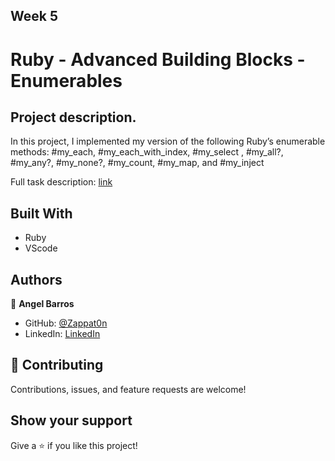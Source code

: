 ## Week 5

# Ruby - Advanced Building Blocks - Enumerables

## Project description. 

In this project, I implemented my version of the following Ruby’s enumerable methods:
#my_each, #my_each_with_index, #my_select , #my_all?, #my_any?, #my_none?, #my_count, #my_map, and #my_inject

Full task description: [link](https://github.com/TheOdinProject/curriculum/blob/master/archive/old_lessons/ruby/basic_ruby/project_advanced_building_blocks.md#project-2-enumerable-methods)

## Built With

- Ruby
- VScode

## Authors

👤 **Angel Barros**

- GitHub: [@Zappat0n](https://github.com/Zappat0n)
- LinkedIn: [LinkedIn](https://www.linkedin.com/in/angel-luis-barros-pazos-8889011b5/)

## 🤝 Contributing

Contributions, issues, and feature requests are welcome!


## Show your support

Give a ⭐️ if you like this project!
